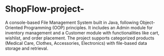 # ShopFlow-project-
A console-based File Management System built in Java, following Object-Oriented Programming (OOP) principles. It includes an Admin module for inventory management and a Customer module with functionalities like cart, wishlist, and order placement. The project supports categorized products (Medical Care, Clothes, Accessories, Electronics) with file-based data storage and retrieval.
